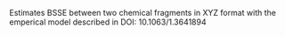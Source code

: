 Estimates BSSE between two chemical fragments in XYZ format with the emperical model described in DOI: 10.1063/1.3641894
